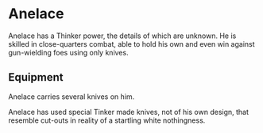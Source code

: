 # Anelace
Anelace has a Thinker power, the details of which are unknown. He is skilled in close-quarters combat, able to hold his own and even win against gun-wielding foes using only knives.

## Equipment
Anelace carries several knives on him.

Anelace has used special Tinker made knives, not of his own design, that resemble cut-outs in reality of a startling white nothingness.
